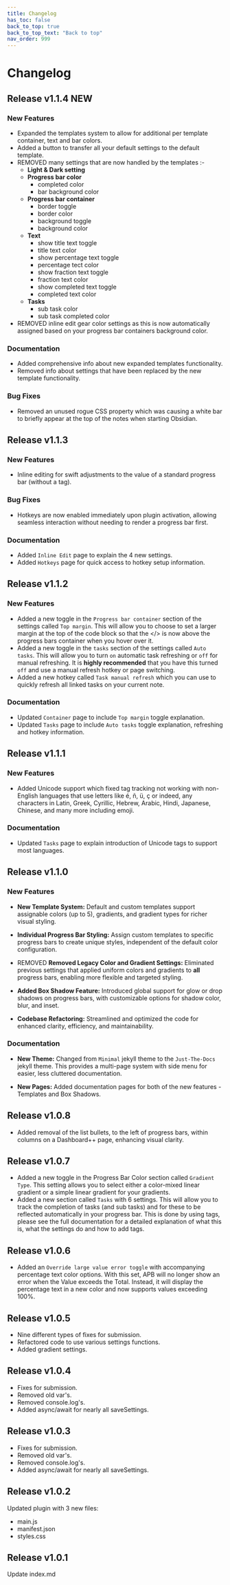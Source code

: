 ```yaml
---
title: Changelog
has_toc: false
back_to_top: true
back_to_top_text: "Back to top"
nav_order: 999
---
```


# Changelog

## Release v1.1.4 <span class="label label-green badge">NEW</span>
### New Features
- Expanded the templates system to allow for additional per template container, text and bar colors.
- Added a button to transfer all your default settings to the default template.
- <span class="label label-red badge">REMOVED</span> many settings that are now handled by the templates :-
    - **Light & Dark setting**
    - **Progress bar color**
        - completed color
        - bar background color
    - **Progress bar container**      
        - border toggle
        - border color
        - background toggle
        - background color
    - **Text**
        - show title text toggle
        - title text color
        - show percentage text toggle
        - percentage tect color
        - show fraction text toggle
        - fraction text color
        - show completed text toggle
        - completed text color
    - **Tasks**
        - sub task color
        - sub task completed color
- <span class="label label-red badge">REMOVED</span> inline edit gear color settings as this is now automatically assigned based on your progress bar containers background color.

### Documentation
- Added comprehensive info about new expanded templates functionality.
- Removed info about settings that have been replaced by the new template functionality.

### Bug Fixes
- Removed an unused rogue CSS property which was causing a white bar to briefly appear at the top of the notes when starting Obsidian.

## Release v1.1.3
### New Features
- Inline editing for swift adjustments to the value of a standard progress bar (without a tag).

### Bug Fixes
- Hotkeys are now enabled immediately upon plugin activation, allowing seamless interaction without needing to render a progress bar first.

### Documentation
- Added `Inline Edit` page to explain the 4 new settings.
- Added `Hotkeys` page for quick access to hotkey setup information.

## Release v1.1.2
### New Features
- Added a new toggle in the `Progress bar container` section of the settings called `Top margin`.  This will allow you to choose to set a larger margin at the top of the code block so that the </> is now above the progress bars container when you hover over it.
- Added a new toggle in the `tasks` section of the settings called `Auto tasks`.  This will allow you to turn `on` automatic task refreshing or `off` for manual refreshing.  It is **highly recommended** that you have this turned `off` and use a manual refresh hotkey or page switching.
- Added a new hotkey called `Task manual refresh` which you can use to quickly refresh all linked tasks on your current note.

### Documentation
- Updated `Container` page to include `Top margin` toggle explanation.
- Updated `Tasks` page to include `Auto tasks` toggle explanation, refreshing and hotkey information.

## Release v1.1.1
### New Features
- Added Unicode support which fixed tag tracking not working with non-English languages that use letters like é, ñ, ü, ç or indeed, any characters in Latin, Greek, Cyrillic, Hebrew, Arabic, Hindi, Japanese, Chinese, and many more including emoji.

### Documentation
- Updated `Tasks` page to explain introduction of Unicode tags to support most languages.

## Release v1.1.0
### New Features
- **New Template System:** Default and custom templates support assignable colors (up to 5), gradients, and gradient types for richer visual styling.
- **Individual Progress Bar Styling:** Assign custom templates to specific progress bars to create unique styles, independent of the default color configuration.

- <span class="label label-red badge">REMOVED</span> **Removed Legacy Color and Gradient Settings:** Eliminated previous settings that applied uniform colors and gradients to **all** progress bars, enabling more flexible and targeted styling.

- **Added Box Shadow Feature:** Introduced global support for glow or drop shadows on progress bars, with customizable options for shadow color, blur, and inset.

- **Codebase Refactoring:** Streamlined and optimized the code for enhanced clarity, efficiency, and maintainability.

### Documentation
- **New Theme:** Changed from `Minimal` jekyll theme to the `Just-The-Docs` jekyll theme.  This provides a multi-page system with side menu for easier, less cluttered documentation.

- **New Pages:** Added documentation pages for both of the new features - Templates and Box Shadows.


## Release v1.0.8
- Added removal of the list bullets, to the left of progress bars, within columns on a Dashboard++ page, enhancing visual clarity.

## Release v1.0.7
- Added a new toggle in the Progress Bar Color section called `Gradient Type`. This setting allows you to select either a color-mixed linear gradient or a simple linear gradient for your gradients.
- Added a new section called `Tasks` with 6 settings.
This will allow you to track the completion of tasks (and sub tasks) and for these to be reflected automatically in your progress bar.
This is done by using tags, please see the full documentation for a detailed explanation of what this is, what the settings do and how to add tags.

## Release v1.0.6
- Added an `Override large value error toggle` with accompanying percentage text color options.
With this set, APB will no longer show an error when the Value exceeds the Total. Instead, it will display the percentage text in a new color and now supports values exceeding 100%.

## Release v1.0.5
- Nine different types of fixes for submission.
- Refactored code to use various settings functions.
- Added gradient settings.

## Release v1.0.4
- Fixes for submission.
- Removed old var's.
- Removed console.log's.
- Added async/await for nearly all saveSettings.

## Release v1.0.3
- Fixes for submission.
- Removed old var's.
- Removed console.log's.
- Added async/await for nearly all saveSettings.

## Release v1.0.2
Updated plugin with 3 new files:
- main.js
- manifest.json
- styles.css

## Release v1.0.1
Update index.md
